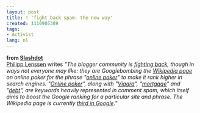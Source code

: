 ```yaml
---
layout: post
title: ! 'fight back spam: the new way'
created: 1110905389
tags:
- Activist
lang: nl
---
```

<b>from [Slashdot](http://slashdot.org/article.pl?sid=05/03/15/0035225&from=rss)</b><br />[Philipp Lenssen](http://blog.outer-court.com) writes <i>"The blogger community is [fighting back](http://www.threadwatch.org/node/1882), though in ways not everyone may like: they are Googlebombing the [Wikipedia page](http://en.wikipedia.org/wiki/Online_poker) on online poker for the phrase "[online poker](http://en.wikipedia.org/wiki/Online_poker)" to make it rank higher in search engines. "[Online poker](http://en.wikipedia.org/wiki/Online_poker)", along with "[Viagra](http://en.wikipedia.org/wiki/Viagra)", "[mortgage](http://en.wikipedia.org/wiki/mortgage)" and "[debt](http://en.wikipedia.org/wiki/debt)", are keywords heavily represented in comment spam, which itself aims to boost the Google ranking for a particular site and phrase. The Wikipedia page is currently [third in Google](http://www.google.com/search?q=online+poker)."</i>
